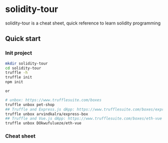 # solidity-tour
solidity-tour is a cheat sheet, quick reference to learn solidity programming  

## Quick start
### Init project
```bash
mkdir solidity-tour
cd solidity-tour
truffle -h
truffle init
npm init

or

# unbox: https://www.trufflesuite.com/boxes
truffle unbox pet-shop
## Truffle and Express.js dApp: https://www.trufflesuite.com/boxes/express-box
truffle unbox arvindkalra/express-box
## Truffle and Vue.js dApp: https://www.trufflesuite.com/boxes/eth-vue
truffle unbox DOkwufulueze/eth-vue
```

### Cheat sheet
```go

```
